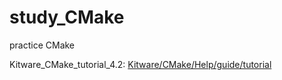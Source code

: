 # study_CMake
practice CMake

Kitware_CMake_tutorial_4.2: [Kitware/CMake/Help/guide/tutorial](https://github.com/Kitware/CMake/tree/master/Help/guide/tutorial)
